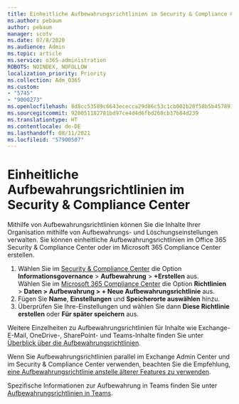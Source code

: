 ```yaml
---
title: Einheitliche Aufbewahrungsrichtlinien im Security & Compliance Center
ms.author: pebaum
author: pebaum
manager: scotv
ms.date: 07/8/2020
ms.audience: Admin
ms.topic: article
ms.service: o365-administration
ROBOTS: NOINDEX, NOFOLLOW
localization_priority: Priority
ms.collection: Adm_O365
ms.custom:
- "5745"
- "9000273"
ms.openlocfilehash: 8d8cc53589c6643ececca29d86c53c1cb002b20f58b5b45789101c517cc1f703
ms.sourcegitcommit: 920051182781bd97ce4d4d6fbd268cb37b84d239
ms.translationtype: HT
ms.contentlocale: de-DE
ms.lasthandoff: 08/11/2021
ms.locfileid: "57900507"
---
```

# <a name="unified-retention-policies-in-the-security--compliance-center"></a>Einheitliche Aufbewahrungsrichtlinien im Security & Compliance Center

Mithilfe von Aufbewahrungsrichtlinien können Sie die Inhalte Ihrer Organisation mithilfe von Aufbewahrungs- und Löschungseinstellungen verwalten. Sie können einheitliche Aufbewahrungsrichtlinien im Office 365 Security & Compliance Center oder im Microsoft 365 Compliance Center erstellen. 

1. Wählen Sie im [Security & Compliance Center](https://go.microsoft.com/fwlink/p/?linkid=2077143) die Option **Informationsgovernance** > **Aufbewahrung** > **+Erstellen** aus. <br/>
    Wählen Sie im [Microsoft 365 Compliance Center](https://go.microsoft.com/fwlink/p/?linkid=2077149) die Option **Richtlinien** > **Daten > Aufbewahrung > + Neue Aufbewahrungsrichtlinie** aus.
2. Fügen Sie **Name**, **Einstellungen** und **Speicherorte auswählen** hinzu.
3. Überprüfen Sie Ihre-Einstellungen und wählen Sie dann **Diese Richtlinie erstellen** oder **Für später speichern** aus.  
      
Weitere Einzelheiten zu Aufbewahrungsrichtlinien für Inhalte wie Exchange-E-Mail, OneDrive-, SharePoint- und Teams-Inhalte finden Sie unter [Überblick über die Aufbewahrungsrichtlinien](https://go.microsoft.com/fwlink/?linkid=2127785).  
    
Wenn Sie Aufbewahrungsrichtlinien parallel im Exchange Admin Center und im Security & Compliance Center verwenden, beachten Sie die Empfehlung, [eine Aufbewahrungsrichtlinie anstelle älterer Features zu verwenden](https://docs.microsoft.com/microsoft-365/compliance/retention-policies#use-a-retention-policy-instead-of-older-features).  
    
Spezifische Informationen zur Aufbewahrung in Teams finden Sie unter [Aufbewahrungsrichtlinien in Teams](https://docs.microsoft.com/microsoftteams/retention-policies).